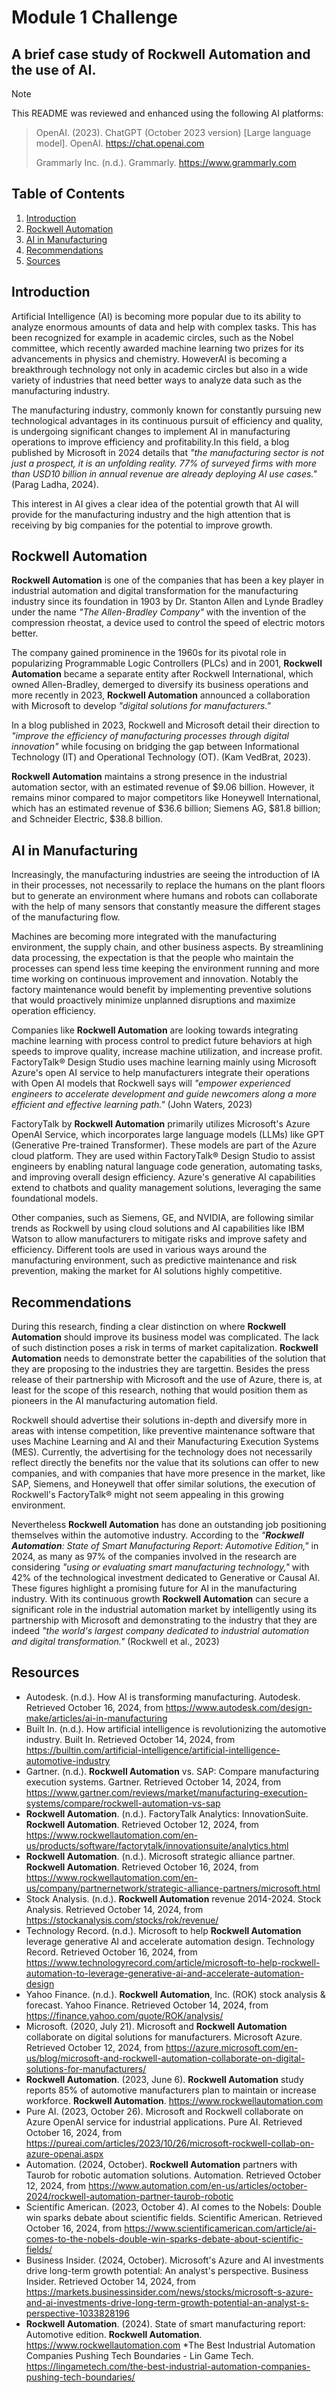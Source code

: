 # Module 1 Challenge
## A brief case study of **Rockwell Automation** and the use of AI.
>[!Note]
>
>This README was reviewed and enhanced using the following AI platforms:
>
>> OpenAI. (2023). ChatGPT (October 2023 version) [Large language model]. OpenAI. https://chat.openai.com
>> 
>> Grammarly Inc. (n.d.). Grammarly. https://www.grammarly.com

## Table of Contents

1. [Introduction](#Sect_1)
2. [Rockwell Automation](#Sect_2)
3. [AI in Manufacturing](#Sect_3)
4. [Recommendations](#Sect_4)
5. [Sources](#Section5)

<a name="Sect_1" />

## Introduction

Artificial Intelligence (AI) is becoming more popular due to its ability to analyze enormous amounts of data and help with complex tasks. This has been recognized for example in academic circles, such as the Nobel committee, which recently awarded machine learning two prizes for its advancements in physics and chemistry. HoweverAI is becoming a breakthrough technology not only in academic circles but also in a wide variety of industries that need better ways to analyze data such as the manufacturing industry.

The manufacturing industry, commonly known for constantly pursuing new technological advantages in its continuous pursuit of efficiency and quality, is undergoing significant changes to implement AI in manufacturing operations to improve efficiency and profitability.In this field, a blog published by Microsoft in 2024 details that *"the manufacturing sector is not just a prospect, it is an unfolding reality. 77% of surveyed firms with more than USD10 billion in annual revenue are already deploying AI use cases."* (Parag Ladha, 2024). 

This interest in AI gives a clear idea of the potential growth that AI will provide for the manufacturing industry and the high attention that is receiving by big companies for the potential to improve growth.

<a name="Sect_2" />

## **Rockwell Automation**

**Rockwell Automation** is one of the companies that has been a key player in industrial automation and digital transformation for the manufacturing industry since its foundation in 1903 by Dr. Stanton Allen and Lynde Bradley under the name *"The Allen-Bradley Company"* with the invention of the compression rheostat, a device used to control the speed of electric motors better.

The company gained prominence in the 1960s for its pivotal role in popularizing Programmable Logic Controllers (PLCs) and in 2001, **Rockwell Automation** became a separate entity after Rockwell International, which owned Allen-Bradley, demerged to diversify its business operations and more recently in 2023, **Rockwell Automation** announced a collaboration with Microsoft to develop *"digital solutions for manufacturers."* 

In a blog published in 2023, Rockwell and Microsoft detail their direction to *"improve the efficiency of manufacturing processes through digital innovation"* while focusing on bridging the gap between Informational Technology (IT) and Operational Technology (OT). (Kam VedBrat, 2023).

**Rockwell Automation** maintains a strong presence in the industrial automation sector, with an estimated revenue of $9.06 billion. However, it remains minor compared to major competitors like Honeywell International, which has an estimated revenue of $36.6 billion; Siemens AG, $81.8 billion; and Schneider Electric, $38.8 billion.

<a name="Sect_3" />

## AI in Manufacturing

Increasingly, the manufacturing industries are seeing the introduction of IA in their processes, not necessarily to replace the humans on the plant floors but to generate an environment where humans and robots can collaborate with the help of many sensors that constantly measure the different stages of the manufacturing flow.

Machines are becoming more integrated with the manufacturing environment, the supply chain, and other business aspects. By streamlining data processing, the expectation is that the people who maintain the processes can spend less time keeping the environment running and more time working on continuous improvement and innovation. Notably the factory maintenance would benefit by implementing preventive solutions that would proactively minimize unplanned disruptions and maximize operation efficiency.

Companies like **Rockwell Automation** are looking towards integrating machine learning with process control to predict future behaviors at high speeds to improve quality, increase machine utilization, and increase profit. FactoryTalk® Design Studio uses machine learning mainly using Microsoft Azure's open AI service to help manufacturers integrate their operations with Open AI models that Rockwell says will *"empower experienced engineers to accelerate development and guide newcomers along a more efficient and effective learning path."* (John Waters, 2023)

FactoryTalk by **Rockwell Automation** primarily utilizes Microsoft's Azure OpenAI Service, which incorporates large language models (LLMs) like GPT (Generative Pre-trained Transformer). These models are part of the Azure cloud platform. They are used within FactoryTalk® Design Studio to assist engineers by enabling natural language code generation, automating tasks, and improving overall design efficiency. Azure's generative AI capabilities extend to chatbots and quality management solutions, leveraging the same foundational models.

Other companies, such as Siemens, GE, and NVIDIA, are following similar trends as Rockwell by using cloud solutions and AI capabilities like IBM Watson to allow manufacturers to mitigate risks and improve safety and efficiency. Different tools are used in various ways around the manufacturing environment, such as predictive maintenance and risk prevention, making the market for AI solutions highly competitive.

<a name="Sect_4" />

## Recommendations

During this research, finding a clear distinction on where **Rockwell Automation** should improve its business model was complicated. The lack of such distinction poses a risk in terms of market capitalization. **Rockwell Automation** needs to demonstrate better the capabilities of the solution that they are proposing to the industries they are targettin. Besides the press release of their partnership with Microsoft and the use of Azure, there is, at least for the scope of this research, nothing that would position them as pioneers in the AI manufacturing automation field.

Rockwell should advertise their solutions in-depth and diversify more in areas with intense competition, like preventive maintenance software that uses Machine Learning and AI and their Manufacturing Execution Systems (MES). Currently, the advertising for the technology does not necessarily reflect directly the benefits nor the value that its solutions can offer to new companies, and with companies that have more presence in the market, like SAP, Siemens, and Honeywell that offer similar solutions, the execution of Rockwell's FactoryTalk® might not seem appealing in this growing environment.

Nevertheless **Rockwell Automation** has done an outstanding job positioning themselves within the automotive industry. According to the *"**Rockwell Automation**: State of Smart Manufacturing Report: Automotive Edition,"* in 2024, as many as 97% of the companies involved in the research are considering *"using or evaluating smart manufacturing technology,"* with 42% of the technological investment dedicated to Generative or Causal AI. These figures highlight a promising future for AI in the manufacturing industry. With its continuous growth **Rockwell Automation** can secure a significant role in the industrial automation market by intelligently using its partnership with Microsoft and demonstrating to the industry that they are indeed *"the world's largest company dedicated to industrial automation and digital transformation."* (Rockwell et al., 2023)

<a name="Section5" />

## Resources

* Autodesk. (n.d.). How AI is transforming manufacturing. Autodesk. Retrieved October 16, 2024, from https://www.autodesk.com/design-make/articles/ai-in-manufacturing
* Built In. (n.d.). How artificial intelligence is revolutionizing the automotive industry. Built In. Retrieved October 14, 2024, from https://builtin.com/artificial-intelligence/artificial-intelligence-automotive-industry
* Gartner. (n.d.). **Rockwell Automation** vs. SAP: Compare manufacturing execution systems. Gartner. Retrieved October 14, 2024, from https://www.gartner.com/reviews/market/manufacturing-execution-systems/compare/rockwell-automation-vs-sap
* **Rockwell Automation**. (n.d.). FactoryTalk Analytics: InnovationSuite. **Rockwell Automation**. Retrieved October 12, 2024, from https://www.rockwellautomation.com/en-us/products/software/factorytalk/innovationsuite/analytics.html
* **Rockwell Automation**. (n.d.). Microsoft strategic alliance partner. **Rockwell Automation**. Retrieved October 16, 2024, from https://www.rockwellautomation.com/en-us/company/partnernetwork/strategic-alliance-partners/microsoft.html
* Stock Analysis. (n.d.). **Rockwell Automation** revenue 2014-2024. Stock Analysis. Retrieved October 14, 2024, from https://stockanalysis.com/stocks/rok/revenue/
* Technology Record. (n.d.). Microsoft to help **Rockwell Automation** leverage generative AI and accelerate automation design. Technology Record. Retrieved October 16, 2024, from https://www.technologyrecord.com/article/microsoft-to-help-rockwell-automation-to-leverage-generative-ai-and-accelerate-automation-design
* Yahoo Finance. (n.d.). **Rockwell Automation**, Inc. (ROK) stock analysis & forecast. Yahoo Finance. Retrieved October 14, 2024, from https://finance.yahoo.com/quote/ROK/analysis/
* Microsoft. (2020, July 21). Microsoft and **Rockwell Automation** collaborate on digital solutions for manufacturers. Microsoft Azure. Retrieved October 12, 2024, from https://azure.microsoft.com/en-us/blog/microsoft-and-rockwell-automation-collaborate-on-digital-solutions-for-manufacturers/
* **Rockwell Automation**. (2023, June 6). **Rockwell Automation** study reports 85% of automotive manufacturers plan to maintain or increase workforce. **Rockwell Automation**. https://www.rockwellautomation.com
* Pure AI. (2023, October 26). Microsoft and Rockwell collaborate on Azure OpenAI service for industrial applications. Pure AI. Retrieved October 16, 2024, from https://pureai.com/articles/2023/10/26/microsoft-rockwell-collab-on-azure-openai.aspx
* Automation. (2024, October). **Rockwell Automation** partners with Taurob for robotic automation solutions. Automation. Retrieved October 12, 2024, from https://www.automation.com/en-us/articles/october-2024/rockwell-automation-partner-taurob-robotic
* Scientific American. (2023, October 4). AI comes to the Nobels: Double win sparks debate about scientific fields. Scientific American. Retrieved October 16, 2024, from https://www.scientificamerican.com/article/ai-comes-to-the-nobels-double-win-sparks-debate-about-scientific-fields/
* Business Insider. (2024, October). Microsoft's Azure and AI investments drive long-term growth potential: An analyst's perspective. Business Insider. Retrieved October 14, 2024, from https://markets.businessinsider.com/news/stocks/microsoft-s-azure-and-ai-investments-drive-long-term-growth-potential-an-analyst-s-perspective-1033828196
* **Rockwell Automation**. (2024). State of smart manufacturing report: Automotive edition. **Rockwell Automation**. https://www.rockwellautomation.com
*The Best Industrial Automation Companies Pushing Tech Boundaries - Lin Game Tech. https://lingametech.com/the-best-industrial-automation-companies-pushing-tech-boundaries/
